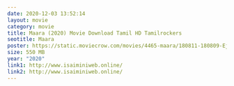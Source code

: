 ```yaml
---
date: 2020-12-03 13:52:14
layout: movie
category: movie
title: Maara (2020) Movie Download Tamil HD Tamilrockers
seotitle: Maara
poster: https://static.moviecrow.com/movies/4465-maara/180811-180809-Ej3M13DVoAA7EmB-px144.jpg
size: 550 MB
year: "2020"
link1: http://www.isaiminiweb.online/
link2: http://www.isaiminiweb.online/
---
```

